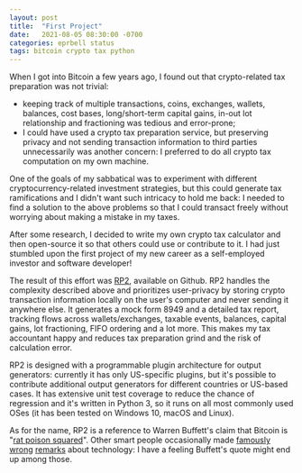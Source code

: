 ```yaml
---
layout: post
title:  "First Project"
date:   2021-08-05 08:30:00 -0700
categories: eprbell status
tags: bitcoin crypto tax python
---
```

When I got into Bitcoin a few years ago, I found out that crypto-related tax preparation was not trivial:
- keeping track of multiple transactions, coins, exchanges, wallets, balances, cost bases, long/short-term capital gains, in-out lot relationship and fractioning was tedious and error-prone;
- I could have used a crypto tax preparation service, but preserving privacy and not sending transaction information to third parties unnecessarily was another concern: I preferred to do all crypto tax computation on my own machine.

One of the goals of my sabbatical was to experiment with different cryptocurrency-related investment strategies, but this could generate tax ramifications and I didn't want such intricacy to hold me back: I needed to find a solution to the above problems so that I could transact freely without worrying about making a mistake in my taxes.

After some research, I decided to write my own crypto tax calculator and then open-source it so that others could use or contribute to it. I had just stumbled upon the first project of my new career as a self-employed investor and software developer!

The result of this effort was [RP2](https://pypi.org/project/RP2/), available on Github. RP2 handles the complexity described above and prioritizes user-privacy by storing crypto transaction information locally on the user's computer and never sending it anywhere else. It generates a mock form 8949 and a detailed tax report, tracking flows across wallets/exchanges, taxable events, balances, capital gains, lot fractioning, FIFO ordering and a lot more. This makes my tax accountant happy and reduces tax preparation grind and the risk of calculation error.

RP2 is designed with a programmable plugin architecture for output generators: currently it has only US-specific plugins, but it's possible to contribute additional output generators for different countries or US-based cases. It has extensive unit test coverage to reduce the chance of regression and it's written in Python 3, so it runs on all most commonly used OSes (it has been tested on Windows 10, macOS and Linux).

As for the name, RP2 is a reference to Warren Buffett's claim that Bitcoin is "[rat poison squared](https://www.cnbc.com/2018/05/05/warren-buffett-says-bitcoin-is-probably-rat-poison-squared.html)". Other smart people occasionally made [famously](https://www.snopes.com/fact-check/paul-krugman-internets-effect-economy/) [wrong](https://libquotes.com/thomas-edison/quote/lbx5e7q) [remarks](https://en.wikipedia.org/wiki/Robert_Metcalfe#Incorrect_predictions) about technology: I have a feeling Buffett's quote might end up among those.